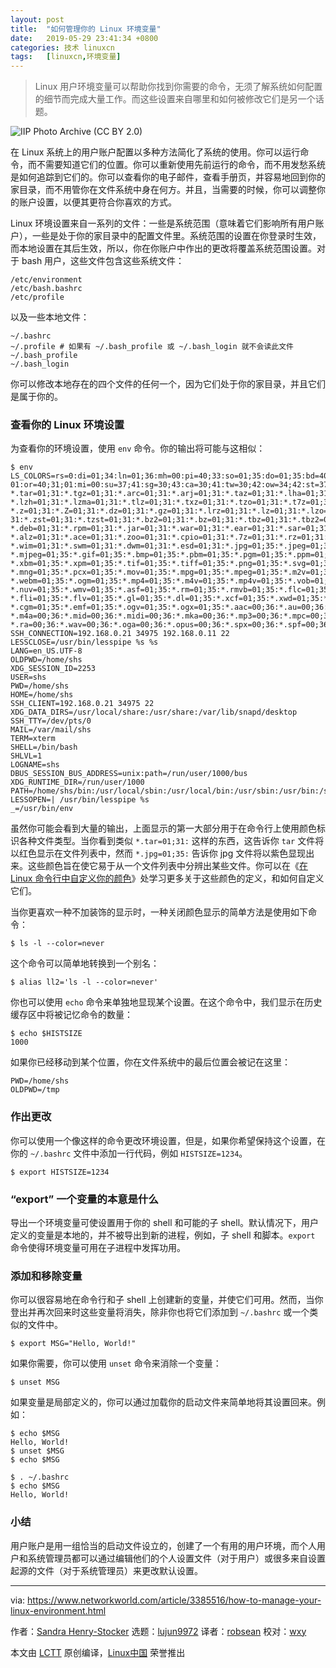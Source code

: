 ```yaml
---
layout: post
title:	"如何管理你的 Linux 环境变量"
date:	2019-05-29 23:41:34 +0800 
categories:	技术 linuxcn 
tags:	[linuxcn,环境变量]
---
```




> 
> Linux 用户环境变量可以帮助你找到你需要的命令，无须了解系统如何配置的细节而完成大量工作。而这些设置来自哪里和如何被修改它们是另一个话题。
> 
> 
> 


![IIP Photo Archive \(CC BY 2.0\)](/Asserts/Images//attachment/album/201905/29/234206z44k48j4cccj32c2.jpg)


在 Linux 系统上的用户账户配置以多种方法简化了系统的使用。你可以运行命令，而不需要知道它们的位置。你可以重新使用先前运行的命令，而不用发愁系统是如何追踪到它们的。你可以查看你的电子邮件，查看手册页，并容易地回到你的家目录，而不用管你在文件系统中身在何方。并且，当需要的时候，你可以调整你的账户设置，以便其更符合你喜欢的方式。


Linux 环境设置来自一系列的文件：一些是系统范围（意味着它们影响所有用户账户），一些是处于你的家目录中的配置文件里。系统范围的设置在你登录时生效，而本地设置在其后生效，所以，你在你账户中作出的更改将覆盖系统范围设置。对于 bash 用户，这些文件包含这些系统文件：



```
/etc/environment
/etc/bash.bashrc
/etc/profile
```

以及一些本地文件：



```
~/.bashrc
~/.profile # 如果有 ~/.bash_profile 或 ~/.bash_login 就不会读此文件
~/.bash_profile
~/.bash_login
```

你可以修改本地存在的四个文件的任何一个，因为它们处于你的家目录，并且它们是属于你的。


### 查看你的 Linux 环境设置


为查看你的环境设置，使用 `env` 命令。你的输出将可能与这相似：



```
$ env
LS_COLORS=rs=0:di=01;34:ln=01;36:mh=00:pi=40;33:so=01;35:do=01;35:bd=40;33;01:cd=40;33;
01:or=40;31;01:mi=00:su=37;41:sg=30;43:ca=30;41:tw=30;42:ow=34;42:st=37;44:ex=01;32:
*.tar=01;31:*.tgz=01;31:*.arc=01;31:*.arj=01;31:*.taz=01;31:*.lha=01;31:*.lz4=01;31:
*.lzh=01;31:*.lzma=01;31:*.tlz=01;31:*.txz=01;31:*.tzo=01;31:*.t7z=01;31:*.zip=01;31:
*.z=01;31:*.Z=01;31:*.dz=01;31:*.gz=01;31:*.lrz=01;31:*.lz=01;31:*.lzo=01;31:*.xz=01;
31:*.zst=01;31:*.tzst=01;31:*.bz2=01;31:*.bz=01;31:*.tbz=01;31:*.tbz2=01;31:*.tz=01;31:
*.deb=01;31:*.rpm=01;31:*.jar=01;31:*.war=01;31:*.ear=01;31:*.sar=01;31:*.rar=01;31:
*.alz=01;31:*.ace=01;31:*.zoo=01;31:*.cpio=01;31:*.7z=01;31:*.rz=01;31:*.cab=01;31:
*.wim=01;31:*.swm=01;31:*.dwm=01;31:*.esd=01;31:*.jpg=01;35:*.jpeg=01;35:*.mjpg=01;35:
*.mjpeg=01;35:*.gif=01;35:*.bmp=01;35:*.pbm=01;35:*.pgm=01;35:*.ppm=01;35:*.tga=01;35:
*.xbm=01;35:*.xpm=01;35:*.tif=01;35:*.tiff=01;35:*.png=01;35:*.svg=01;35:*.svgz=01;35:
*.mng=01;35:*.pcx=01;35:*.mov=01;35:*.mpg=01;35:*.mpeg=01;35:*.m2v=01;35:*.mkv=01;35:
*.webm=01;35:*.ogm=01;35:*.mp4=01;35:*.m4v=01;35:*.mp4v=01;35:*.vob=01;35:*.qt=01;35:
*.nuv=01;35:*.wmv=01;35:*.asf=01;35:*.rm=01;35:*.rmvb=01;35:*.flc=01;35:*.avi=01;35:
*.fli=01;35:*.flv=01;35:*.gl=01;35:*.dl=01;35:*.xcf=01;35:*.xwd=01;35:*.yuv=01;35:
*.cgm=01;35:*.emf=01;35:*.ogv=01;35:*.ogx=01;35:*.aac=00;36:*.au=00;36:*.flac=00;36:
*.m4a=00;36:*.mid=00;36:*.midi=00;36:*.mka=00;36:*.mp3=00;36:*.mpc=00;36:*.ogg=00;36:
*.ra=00;36:*.wav=00;36:*.oga=00;36:*.opus=00;36:*.spx=00;36:*.spf=00;36:
SSH_CONNECTION=192.168.0.21 34975 192.168.0.11 22
LESSCLOSE=/usr/bin/lesspipe %s %s
LANG=en_US.UTF-8
OLDPWD=/home/shs
XDG_SESSION_ID=2253
USER=shs
PWD=/home/shs
HOME=/home/shs
SSH_CLIENT=192.168.0.21 34975 22
XDG_DATA_DIRS=/usr/local/share:/usr/share:/var/lib/snapd/desktop
SSH_TTY=/dev/pts/0
MAIL=/var/mail/shs
TERM=xterm
SHELL=/bin/bash
SHLVL=1
LOGNAME=shs
DBUS_SESSION_BUS_ADDRESS=unix:path=/run/user/1000/bus
XDG_RUNTIME_DIR=/run/user/1000
PATH=/home/shs/bin:/usr/local/sbin:/usr/local/bin:/usr/sbin:/usr/bin:/sbin:/bin:/usr/games:/usr/local/games:/snap/bin
LESSOPEN=| /usr/bin/lesspipe %s
_=/usr/bin/env
```

虽然你可能会看到大量的输出，上面显示的第一大部分用于在命令行上使用颜色标识各种文件类型。当你看到类似 `*.tar=01;31:` 这样的东西，这告诉你 `tar` 文件将以红色显示在文件列表中，然而 `*.jpg=01;35:` 告诉你 jpg 文件将以紫色显现出来。这些颜色旨在使它易于从一个文件列表中分辨出某些文件。你可以在《[在 Linux 命令行中自定义你的颜色](https://www.networkworld.com/article/3269587/customizing-your-text-colors-on-the-linux-command-line.html)》处学习更多关于这些颜色的定义，和如何自定义它们。


当你更喜欢一种不加装饰的显示时，一种关闭颜色显示的简单方法是使用如下命令：



```
$ ls -l --color=never
```

这个命令可以简单地转换到一个别名：



```
$ alias ll2='ls -l --color=never'
```

你也可以使用 `echo` 命令来单独地显现某个设置。在这个命令中，我们显示在历史缓存区中将被记忆命令的数量：



```
$ echo $HISTSIZE
1000
```

如果你已经移动到某个位置，你在文件系统中的最后位置会被记在这里：



```
PWD=/home/shs
OLDPWD=/tmp
```

### 作出更改


你可以使用一个像这样的命令更改环境设置，但是，如果你希望保持这个设置，在你的 `~/.bashrc` 文件中添加一行代码，例如 `HISTSIZE=1234`。



```
$ export HISTSIZE=1234
```

### “export” 一个变量的本意是什么


导出一个环境变量可使设置用于你的 shell 和可能的子 shell。默认情况下，用户定义的变量是本地的，并不被导出到新的进程，例如，子 shell 和脚本。`export` 命令使得环境变量可用在子进程中发挥功用。


### 添加和移除变量


你可以很容易地在命令行和子 shell 上创建新的变量，并使它们可用。然而，当你登出并再次回来时这些变量将消失，除非你也将它们添加到 `~/.bashrc` 或一个类似的文件中。



```
$ export MSG="Hello, World!"
```

如果你需要，你可以使用 `unset` 命令来消除一个变量：



```
$ unset MSG
```

如果变量是局部定义的，你可以通过加载你的启动文件来简单地将其设置回来。例如：



```
$ echo $MSG
Hello, World!
$ unset $MSG
$ echo $MSG

$ . ~/.bashrc
$ echo $MSG
Hello, World!
```

### 小结


用户账户是用一组恰当的启动文件设立的，创建了一个有用的用户环境，而个人用户和系统管理员都可以通过编辑他们的个人设置文件（对于用户）或很多来自设置起源的文件（对于系统管理员）来更改默认设置。




---


via: <https://www.networkworld.com/article/3385516/how-to-manage-your-linux-environment.html>


作者：[Sandra Henry-Stocker](https://www.networkworld.com/author/Sandra-Henry_Stocker/) 选题：[lujun9972](https://github.com/lujun9972) 译者：[robsean](https://github.com/robsean) 校对：[wxy](https://github.com/wxy)


本文由 [LCTT](https://github.com/LCTT/TranslateProject) 原创编译，[Linux中国](https://linux.cn/) 荣誉推出
